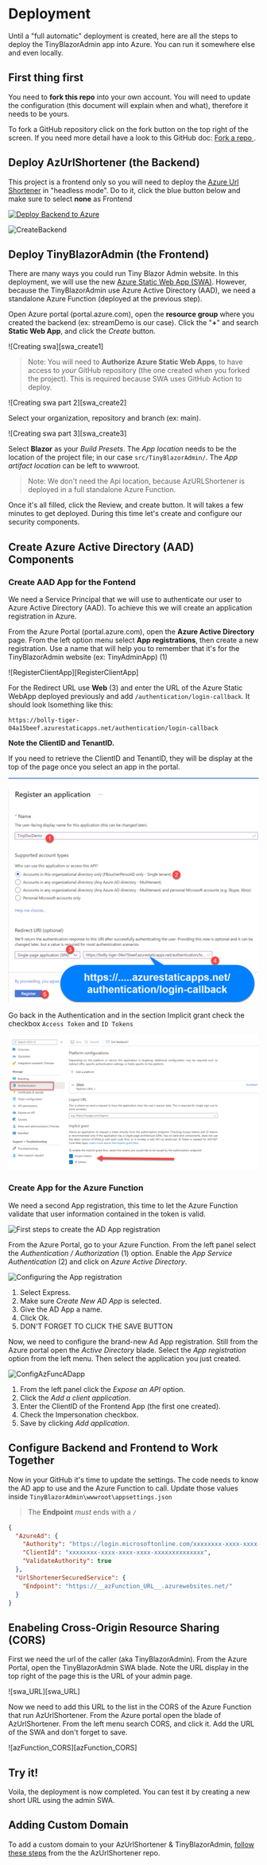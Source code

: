 # Deployment

Until a "full automatic" deployment is created, here are all the steps to deploy the TinyBlazorAdmin app into Azure. You can run it somewhere else and even locally.

## First thing first

You need to **fork this repo** into your own account. You will need to update the configuration (this document will explain when and what), therefore it needs to be yours.

To fork a GitHub repository click on the fork button on the top right of the screen. If you need more detail have a look to this GitHub doc: [Fork a repo
](https://docs.github.com/en/free-pro-team@latest/github/getting-started-with-github/fork-a-repo).

## Deploy AzUrlShortener (the Backend)

This project is a frontend only so you will need to deploy the [Azure Url Shortener](https://github.com/FBoucher/AzUrlShortener) in "headless mode". Do to it, click the blue button below and make sure to select **none** as Frontend

[![Deploy Backend to Azure](https://aka.ms/deploytoazurebutton)](https://portal.azure.com/?WT.mc_id=urlshortener-github-frbouche#create/Microsoft.Template/uri/https%3A%2F%2Fraw.githubusercontent.com%2FFBoucher%2FAzUrlShortener%2Fmain%2Fdeployment%2FazureDeploy.json)

![CreateBackend][CreateBackend]


## Deploy TinyBlazorAdmin (the Frontend)

There are many ways you could run Tiny Blazor Admin website. In this deployment, we will use the new [Azure Static Web App (SWA)](https://azure.microsoft.com/en-ca/services/app-service/static/?WT.mc_id=tinyblazoradmin-github-frbouche). However, because the TinyBlazorAdmin use Azure Active Directory (AAD), we need a standalone Azure Function (deployed at the previous step).

Open Azure portal (portal.azure.com), open the **resource group** where you created the backend (ex: streamDemo is our case). Click the "**+**" and search **Static Web App**, and click the *Create* button. 

![Creating swa][swa_create1]

> Note: You will need to **Authorize Azure Static Web Apps**, to have access to _your_ GitHub repository (the one created when you forked the project). This is required because SWA uses GitHub Action to deploy.

![Creating swa part 2][swa_create2]

Select your organization, repository and branch (ex: main).

![Creating swa part 3][swa_create3]

Select **Blazor** as your *Build Presets*. The *App location* needs to be the location of the project file; in our case `src/TinyBlazorAdmin/`. The *App artifact location* can be left to wwwroot. 

>Note: We don't need the Api location, because AzURLShortener is deployed in a full standalone Azure Function.

Once it's all filled, click the Review, and create button. It will takes a few minutes to get deployed. During this time let's create and configure our security components.

## Create Azure Active Directory (AAD) Components

### Create AAD App for the Fontend

We need a Service Principal that we will use to authenticate our user to Azure Active Directory (AAD). To achieve this we will create an application registration in Azure.

From the Azure Portal (portal.azure.com), open the **Azure Active Directory** page. From the left option menu select **App registrations**, then create a new registration. Use a name that will help you to remember that it's for the TinyBlazorAdmin website (ex: TinyAdminApp) (1)

![RegisterClientApp][RegisterClientApp]

For the Redirect URL use **Web** (3) and enter the URL of the Azure Static WebApp deployed previously and add `/authentication/login-callback`. It should look lsomething like this:

```
https://bolly-tiger-04a15beef.azurestaticapps.net/authentication/login-callback

```

**Note the ClientID and TenantID.**

If you need to retrieve the ClientID and TenantID, they will be display at the top of the page once you select an app in the portal.

![Create a new registration][newRegistration]

Go back in the Authentication and in the section Implicit grant check the checkbox `Access Token` and `ID Tokens`

![tokensaccess][tokensaccess]

### Create App for the Azure Function

We need a second App registration, this time to let the Azure Function validate that user information contained in the token is valid.

![First steps to create the AD App registration][azFunction_Auth_step1]

From the Azure Portal, go to your Azure Function. From the left panel select the *Authentication / Authorization* (1) option. Enable the *App Service Authentication* (2) and click on *Azure Active Directory*.

![Configuring the App registration][azFunction_Auth_step2]

1. Select Express.
2. Make sure *Create New AD App* is selected.
3. Give the AD App a name.
4. Click Ok.
5. DON'T FORGET TO CLICK THE SAVE BUTTON

Now, we need to configure the brand-new Ad App registration. Still from the Azure portal open the *Active Directory* blade. Select the *App registration* option from the left menu. Then select the application you just created.

![ConfigAzFuncADapp][ConfigAzFuncADapp]

1. From the left panel click the *Expose an API* option.
2. Click the *Add a client application*.
3. Enter the ClientID of the Frontend App (the first one created).
4. Check the Impersonation checkbox.
5. Save by clicking *Add application*.



## Configure Backend and Frontend to Work Together

Now in your GitHub it's time to update the settings. The code needs to know the AD app to use and the Azure Function to call. Update those values inside `TinyBlazorAdmin\wwwroot\appsettings.json`

> The **Endpoint** _must_ ends with a `/`

```json
{
  "AzureAd": {
    "Authority": "https://login.microsoftonline.com/xxxxxxxx-xxxx-xxxx-xxxx-xxxxxxxxxxxxxx",
    "ClientId": "xxxxxxxx-xxxx-xxxx-xxxx-xxxxxxxxxxxxxx",
    "ValidateAuthority": true
  },
  "UrlShortenerSecuredService": {
    "Endpoint": "https://__azFunction_URL__.azurewebsites.net/"
  }
}
```

## Enabeling Cross-Origin Resource Sharing (CORS)


First we need the url of the caller (aka TinyBlazorAdmin). From the Azure Portal, open the TinyBlazorAdmin SWA blade. Note the URL display in the top right of the page this is the URL of your admin page.

![swa_URL][swa_URL]

Now we need to add this URL to the list in the CORS of the Azure Function that run AzUrlShortener. From the Azure portal open the blade of AzUrlShortener. From the left menu search CORS, and click it.  Add the URL of the SWA and don't forget to save.


![azFunction_CORS][azFunction_CORS]

## Try it!

Voila, the deployment is now completed. You can test it by creating a new short URL using the admin SWA. 


## Adding Custom Domain

To add a custom domain to your AzUrlShortener & TinyBlazorAdmin, [follow these steps](https://github.com/FBoucher/AzUrlShortener/blob/main/post-deployment-configuration.md#add-a-custom-domain) from the the AzUrlShortener repo.


[CreateBackend]: medias/CreateBackend.png
[newRegistration]: medias/newRegistration.png
[AddPolicy]: medias/AddPolicy.png
[EditKeyVault]: medias/EditKeyVault.png
[CreateSecrets]: medias/CreateSecrets.png
[azFunction_Auth_step1]: medias/azFunction_Auth_step1.png
[azFunction_Auth_step2]: medias/azFunction_Auth_step2.png
[ConfigAzFuncADapp]: medias/ConfigAzFuncADapp.png
[tokensaccess]: medias/tokensaccess.png

